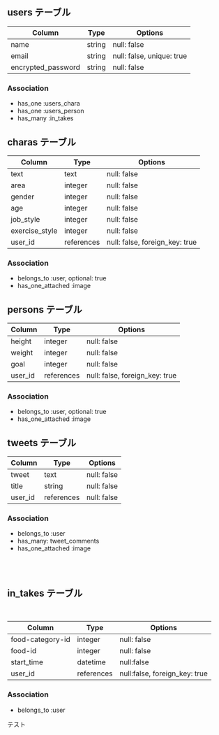 ## users テーブル

| Column                 | Type    | Options                   |
| ---------------------- | ------- | ------------------------- |
| name                   | string  | null: false               |
| email                  | string  | null: false, unique: true |
| encrypted_password     | string  | null: false               |

### Association
- has_one :users_chara
- has_one :users_person
- has_many :in_takes


## charas テーブル

| Column                 | Type       | Options                        |
| ---------------------- | ---------- | ------------------------------ |
| text                   | text       | null: false                    |
| area                   | integer    | null: false                    |
| gender                 | integer    | null: false                    |
| age                    | integer    | null: false                    |
| job_style              | integer    | null: false                    |
| exercise_style         | integer    | null: false                    |
| user_id                | references | null: false, foreign_key: true |

### Association
- belongs_to :user, optional: true
- has_one_attached :image


## persons テーブル

| Column                 | Type       | Options                        |
| ---------------------- | ---------- | ------------------------------ |
| height                 | integer    | null: false                    |
| weight                 | integer    | null: false                    |
| goal                   | integer    | null: false                    |
| user_id                | references | null: false, foreign_key: true |

### Association
- belongs_to :user, optional: true
- has_one_attached :image



## tweets テーブル

| Column                 | Type       | Options                        |
| ---------------------- | ---------- | ------------------------------ |
| tweet                  | text       | null: false                    |
| title                  | string     | null: false                    |
| user_id                | references | null: false                    |

### Association
- belongs_to :user
- has_many: tweet_comments
- has_one_attached :image

<br>
<br>

## in_takes テーブル

<br>

| Column | Type | Options |
| ------ | ---- | ------- |
| food-category-id | integer | null: false |
| food-id | integer | null: false |
| start_time | datetime | null:false |
| user_id | references | null:false, foreign_key: true |

### Association
- belongs_to :user



テスト
